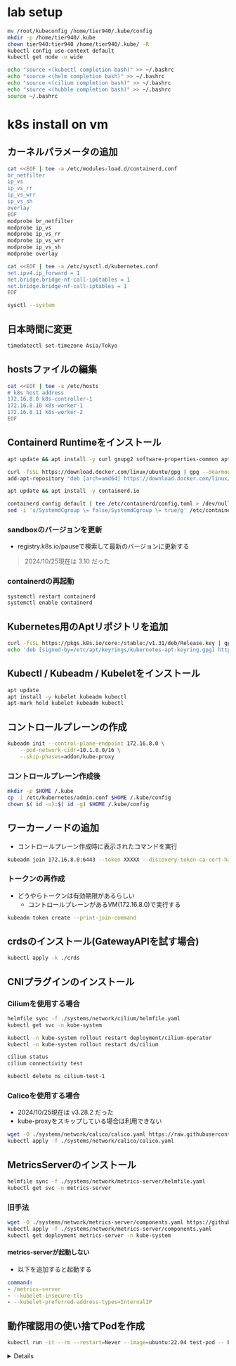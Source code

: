# lab setup
```bash
mv /root/kubeconfig /home/tier940/.kube/config
mkdir -p /home/tier940/.kube
chown tier940:tier940 /home/tier940/.kube/ -R
kubectl config use-context default
kubectl get node -o wide

echo "source <(kubectl completion bash)" >> ~/.bashrc
echo "source <(helm completion bash)" >> ~/.bashrc
echo "source <(cilium completion bash)" >> ~/.bashrc
echo "source <(hubble completion bash)" >> ~/.bashrc
source ~/.bashrc
```

# k8s install on vm
## カーネルパラメータの追加
```bash
cat <<EOF | tee -a /etc/modules-load.d/containerd.conf
br_netfilter
ip_vs
ip_vs_rr
ip_vs_wrr
ip_vs_sh
overlay
EOF
modprobe br_netfilter
modprobe ip_vs
modprobe ip_vs_rr
modprobe ip_vs_wrr
modprobe ip_vs_sh
modprobe overlay

cat <<EOF | tee -a /etc/sysctl.d/kubernetes.conf
net.ipv4.ip_forward = 1
net.bridge.bridge-nf-call-ip6tables = 1
net.bridge.bridge-nf-call-iptables = 1
EOF

sysctl --system
```

## 日本時間に変更
```bash
timedatectl set-timezone Asia/Tokyo
```

## hostsファイルの編集
```bash
cat <<EOF | tee -a /etc/hosts
# k8s host address
172.16.8.0 k8s-controller-1
172.16.8.10 k8s-worker-1
172.16.8.11 k8s-worker-2
EOF
```

## Containerd Runtimeをインストール
```bash
apt update && apt install -y curl gnupg2 software-properties-common apt-transport-https ca-certificates

curl -fsSL https://download.docker.com/linux/ubuntu/gpg | gpg --dearmour -o /etc/apt/trusted.gpg.d/docker.gpg 
add-apt-repository "deb [arch=amd64] https://download.docker.com/linux/ubuntu $(lsb_release -cs) stable"

apt update && apt install -y containerd.io

containerd config default | tee /etc/containerd/config.toml > /dev/null 2>&1 
sed -i 's/SystemdCgroup \= false/SystemdCgroup \= true/g' /etc/containerd/config.toml
```

### sandboxのバージョンを更新
- registry.k8s.io/pauseで検索して最新のバージョンに更新する
> 2024/10/25現在は 3.10 だった

### containerdの再起動
```bash
systemctl restart containerd
systemctl enable containerd
```

## Kubernetes用のAptリポジトリを追加
```bash
curl -fsSL https://pkgs.k8s.io/core:/stable:/v1.31/deb/Release.key | gpg --dearmor -o /etc/apt/keyrings/kubernetes-apt-keyring.gpg
echo 'deb [signed-by=/etc/apt/keyrings/kubernetes-apt-keyring.gpg] https://pkgs.k8s.io/core:/stable:/v1.31/deb/ /' | tee /etc/apt/sources.list.d/kubernetes.list
```

## Kubectl / Kubeadm / Kubeletをインストール
```bash
apt update
apt install -y kubelet kubeadm kubectl
apt-mark hold kubelet kubeadm kubectl
```

## コントロールプレーンの作成
```bash
kubeadm init --control-plane-endpoint 172.16.8.0 \
    --pod-network-cidr=10.1.0.0/16 \
    --skip-phases=addon/kube-proxy
```

### コントロールプレーン作成後
```bash
mkdir -p $HOME /.kube
cp -i /etc/kubernetes/admin.conf $HOME /.kube/config
chown $( id -u):$( id -g) $HOME /.kube/config
```

## ワーカーノードの追加
- コントロールプレーン作成時に表示されたコマンドを実行
```bash
kubeadm join 172.16.8.0:6443 --token XXXXX --discovery-token-ca-cert-hash sha256:YYYY
```

### トークンの再作成
- どうやらトークンは有効期限があるらしい
    - コントロールプレーンがあるVM(172.16.8.0)で実行する
```bash
kubeadm token create --print-join-command
```

## crdsのインストール(GatewayAPIを試す場合)
```bash
kubectl apply -k ./crds
```

## CNIプラグインのインストール
### Ciliumを使用する場合
```bash
helmfile sync -f ./systems/network/cilium/helmfile.yaml
kubectl get svc -n kube-system

kubectl -n kube-system rollout restart deployment/cilium-operator
kubectl -n kube-system rollout restart ds/cilium

cilium status
cilium connectivity test

kubectl delete ns cilium-test-1
```

### Calicoを使用する場合
- 2024/10/25現在は v3.28.2 だった
- kube-proxyをスキップしている場合は利用できない
```bash
wget -O ./systems/network/calico/calico.yaml https://raw.githubusercontent.com/projectcalico/calico/refs/tags/v3.28.2/manifests/calico.yaml
kubectl apply -f ./systems/network/calico/calico.yaml
```

## MetricsServerのインストール
```bash
helmfile sync -f ./systems/network/metrics-server/helmfile.yaml
kubectl get svc -n metrics-server
```

### 旧手法
```bash
wget -O ./systems/network/metrics-server/components.yaml https://github.com/kubernetes-sigs/metrics-server/releases/download/v0.7.2/components.yaml
kubectl apply -f ./systems/network/metrics-server/components.yaml
kubectl get deployment metrics-server -n kube-system
```

#### metrics-serverが起動しない
- 以下を追加すると起動する
```yaml
command:
- /metrics-server
- --kubelet-insecure-tls
- --kubelet-preferred-address-types=InternalIP
```

## 動作確認用の使い捨てPodを作成
```bash
kubectl run -it --rm --restart=Never --image=ubuntu:22.04 test-pod -- bash
```

<details>

## LoadBalancerの設定
### MetalLB
```bash
helm repo add metallb https://metallb.github.io/metallb
helm repo update
helm upgrade --install metallb metallb/metallb --create-namespace -n metallb-system
kubectl get svc -n metallb-system

kubectl apply -f ./systems/network/metallb/addresspool.yaml
```

## Nginx Ingress Controller
```bash
helm repo add ingress https://kubernetes.github.io/ingress
helm repo update
helm upgrade --install ingress ingress/ingress --create-namespace -n ingress
kubectl get svc -n ingress
```

</details>
